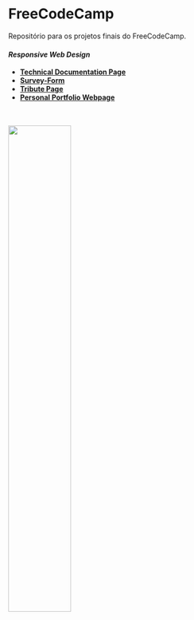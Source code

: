 # FreeCodeCamp

Repositório para os projetos finais do FreeCodeCamp.

#### _Responsive Web Design_
  
 - [**Technical Documentation Page**](https://github.com/dev-araujo/FreeCodeCamp/tree/main/Responsive-Web-Design/technical-documentation-page)
 - [**Survey-Form**](https://github.com/dev-araujo/FreeCodeCamp/tree/main/Responsive-Web-Design/survey-form)
 - [**Tribute Page**](https://github.com/dev-araujo/FreeCodeCamp/blob/main/Responsive-Web-Design/tribute-page/) 
 - [**Personal Portfolio Webpage**](https://github.com/dev-araujo/FreeCodeCamp/tree/main/Responsive-Web-Design/personal-portfolio-webpage)
 

<br/>

<br/>


<img src="https://user-images.githubusercontent.com/97068163/155015410-bd92cfc2-42fc-41ad-9f4d-1952162fbd01.png" width="50%"/>



